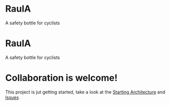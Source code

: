 # RaulA
A safety bottle for cyclists
# RaulA

A safety bottle for cyclists


# Collaboration is welcome!

This project is jut getting started, take a look at the [Starting Architecture](https://github.com/faermanj/RaulA/blob/master/doc/arch/2019/10/2019-10-11_Starting%20Architecture.md) and [Issues](https://github.com/faermanj/RaulA/issues)